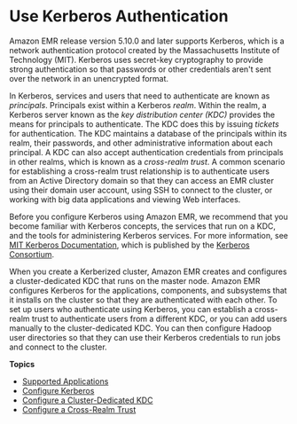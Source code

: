 # Use Kerberos Authentication<a name="emr-kerberos"></a>

Amazon EMR release version 5\.10\.0 and later supports Kerberos, which is a network authentication protocol created by the Massachusetts Institute of Technology \(MIT\)\. Kerberos uses secret\-key cryptography to provide strong authentication so that passwords or other credentials aren't sent over the network in an unencrypted format\.

In Kerberos, services and users that need to authenticate are known as *principals*\. Principals exist within a Kerberos *realm*\. Within the realm, a Kerberos server known as the *key distribution center \(KDC\)* provides the means for principals to authenticate\. The KDC does this by issuing *tickets* for authentication\. The KDC maintains a database of the principals within its realm, their passwords, and other administrative information about each principal\. A KDC can also accept authentication credentials from principals in other realms, which is known as a *cross\-realm trust*\. A common scenario for establishing a cross\-realm trust relationship is to authenticate users from an Active Directory domain so that they can access an EMR cluster using their domain user account, using SSH to connect to the cluster, or working with big data applications and viewing Web interfaces\.

Before you configure Kerberos using Amazon EMR, we recommend that you become familiar with Kerberos concepts, the services that run on a KDC, and the tools for administering Kerberos services\. For more information, see [MIT Kerberos Documentation](https://web.mit.edu/kerberos/krb5-latest/doc/), which is published by the [Kerberos Consortium](http://kerberos.org/)\.

When you create a Kerberized cluster, Amazon EMR creates and configures a cluster\-dedicated KDC that runs on the master node\. Amazon EMR configures Kerberos for the applications, components, and subsystems that it installs on the cluster so that they are authenticated with each other\. To set up users who authenticate using Kerberos, you can establish a cross\-realm trust to authenticate users from a different KDC, or you can add users manually to the cluster\-dedicated KDC\. You can then configure Hadoop user directories so that they can use their Kerberos credentials to run jobs and connect to the cluster\.

**Topics**
+ [Supported Applications](emr-kerberos-principals.md)
+ [Configure Kerberos](emr-kerberos-configure.md)
+ [Configure a Cluster\-Dedicated KDC](emr-kerberos-cluster-kdc.md)
+ [Configure a Cross\-Realm Trust](emr-kerberos-cross-realm.md)